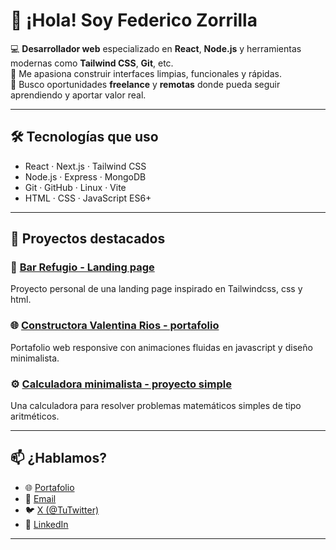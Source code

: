 # 👋 ¡Hola! Soy Federico Zorrilla

💻 **Desarrollador web** especializado en **React**, **Node.js** y herramientas modernas como **Tailwind CSS**, **Git**, etc.  
🚀 Me apasiona construir interfaces limpias, funcionales y rápidas.  
🎯 Busco oportunidades **freelance** y **remotas** donde pueda seguir aprendiendo y aportar valor real.

---

## 🛠️ Tecnologías que uso

- React · Next.js · Tailwind CSS  
- Node.js · Express · MongoDB  
- Git · GitHub · Linux · Vite  
- HTML · CSS · JavaScript ES6+

---

## 📌 Proyectos destacados

 ### 🔧 [Bar Refugio - Landing page ](https://github.com/federicozorrillaoficial/El-Refugio)  
Proyecto personal de una landing page inspirado en Tailwindcss, css y html.

 ### 🌐 [Constructora Valentina Rios - portafolio](https://github.com/federicozorrillaoficial/Constructora-Valentina-Rios/)
Portafolio web responsive con animaciones fluidas en javascript y diseño minimalista.

 ### ⚙️ [Calculadora minimalista - proyecto simple](https://github.com/federicozorrillaoficial/Calculadora/)  
Una calculadora para resolver problemas matemáticos simples de tipo aritméticos.

---

 ## 📫 ¿Hablamos?

- 🌐 [Portafolio](https://federicozorrillaoficial.com/)
- 📧 [Email](https://mailto:federicozorrillaoficial@gmail.com)
- 🐦 [X (@TuTwitter)](https://x.com/Federico_Z_O)
- 💼 [LinkedIn](https://do.linkedin.com/in/federicozorrilla)

---
